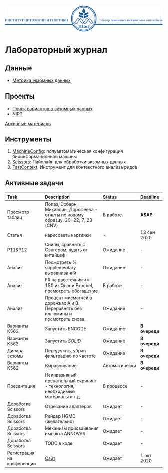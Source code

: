 ![Header ICG](./Header_ICG.svg)

# Лабораторный журнал

## Данные

* [Метрика экзомных данных](./data/SamplesData.csv)

## Проекты

* [Поиск вариантов в экзомных данных](./projects/ExomeVariants.md)
* [NIPT](./projects/NIPT.md)

[Архивные материалы](./archive)

## Инструменты

1. [MachineConfig](./tools/MachineConfig): полуавтоматическая конфигурация биоинформационной машины
2. [Scissors](./tools/Scissors): Пайплайн для обработки экзомных данных
3. [FastContext](./tools/FastContext): Инструмент для контекстного анализа ридов

## Активные задачи

| Task | Description | Status | Deadline |
|:-----|:------------|:-------|:---------|
| Просмотр таблиц | Попаз, Эсберн, Михайлин, Дорофеева - отчёты по новому образцу. 20-22, 7, 23 (CNV) | В работе | **ASAP** |
| Статья | нарисовать картинки | - | 13 сен 2020 |
| P11&P12 | Снипы, сравнить с Сэнгером, ждать от китайцеф | Ожидание | - |
| Анализ | Посмотреть % supplementary выравниваний | Ожидание | - |
| Анализ | FR на расстоянии <= 150 из Quar и Exocbel, посмотреть обогащение | В работе | - |
| Анализ | Процент мисматчей в дорожках А и B. Переравнять без иллюмины и посмотреть снова. | Ожидание | - |
| Варианты K562 | Запустить ENCODE | Ожидание | **В очереди** |
| Варианты K562 | Запустить *SOLiD* | Ожидание | **В очереди** |
| Динара экзомы | Переделать, убрав фильтрацию по частоте | Ожидание | **В очереди**  |
| Варианты K562 | Выравнивание | Автоматически | **В очереди** |
| Презентация | Неинвазивный пренатальный скрининг - технология, необходимые материалы и т.д. | В процессе | - |
| Доработка Scissors | Отрезание адаптеров | Ожидает | - |
| Доработка Scissors | Рейдер HGMD (желательно) | Ожидает | - |
| Доработка Scissors | Механизм присваивания импакта ANNOVAR | Ожидает | - |
| Доработка Scissors | TODO в коде | Ожидает | - |
| Регистрация на конференции | [Сайт](https://www.медгенетика.рф/reg-member/) | Ожидает | 1 окт 2020 |
